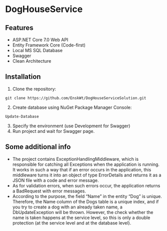 # DogHouseService
## Features
* ASP.NET Core 7.0 Web API
* Entity Framework Core (Code-first)
* Local MS SQL Database
* Swagger
* Clean Architecture
## Installation
1. Clone the repository:
```
git clone https://github.com/EnskWt/DogHouseServiceSolution.git
```
2. Create database using NuGet Package Manager Console:
```
Update-Database
```
3. Specify the environment (use Development for Swagger)
4. Run project and wait for Swagger page.
## Some additional info
* The project contains ExceptionHandlingMiddleware, which is responsible for catching all Exceptions when the application is running. It works in such a way that if an error occurs in the application, this middleware turns it into an object of type ErrorDetails and returns it as a JSON file with a code and error message.
* As for validation errors, when such errors occur, the application returns a BadRequest with error messages.
* According to the purpose, the field “Name” in the entity “Dog” is unique. Therefore, the Name column of the Dogs table is a unique index, and if you try to create a dog with an already taken name, a DbUpdateException will be thrown. However, the check whether the name is taken happens at the service level, so this is only a double protection (at the service level and at the database level).
